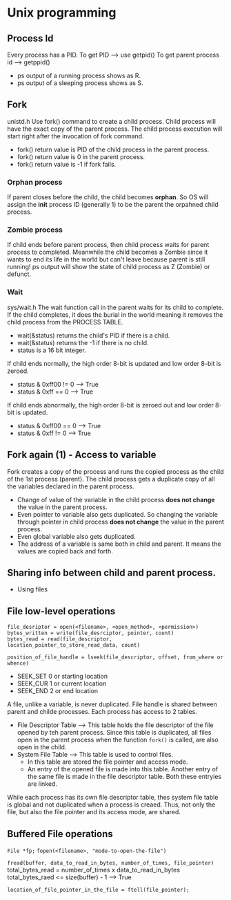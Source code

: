 # Unix programming

## Process Id
Every process has a PID.
To get PID --> use getpid()
To get parent process id --> getppid()

- ps output of a running process shows as R.
- ps output of a sleeping process shows as S.


## Fork
unistd.h
Use fork() command to create a child process.
Child process will have the exact copy of the parent process. The child process execution will start right after the invocation of fork command.

- fork() return value is PID of the child process in the parent process.
- fork() return value is 0 in the parent process.
- fork() return value is -1 if fork fails.

### Orphan process
If parent closes before the child, the child becomes **orphan**. So OS will assign the **init** process ID (generally 1) to be the parent the orpahned child process.

### Zombie process
If child ends before parent process, then child process waits for parent process to completed. Meanwhile the child becomes a Zombie since it wants to end its life in the world but can't leave because parent is still running!
ps output will show the state of child process as Z (Zombie) or defunct.

### Wait
sys/wait.h
The wait function call in the parent waits for its child to complete. If the child completes, it does the burial in the world meaning it removes the child process from the PROCESS TABLE.

- wait(&status) returns the child's PID if there is a child.
- wait(&status) returns the -1 if there is no child.
- status is a 16 bit integer.

If child ends normally, the high order 8-bit is updated and low order 8-bit is zeroed. 
- status & 0xff00 != 0 --> True
- status & 0xff == 0   --> True

If child ends abnormally, the high order 8-bit is zeroed out and low order 8-bit is updated. 
- status & 0xff00 == 0 --> True
- status & 0xff != 0   --> True


## Fork again (1) - Access to variable
Fork creates a copy of the process and runs the copied process as the child of the 1st process (parent).
The child process gets a duplicate copy of all the variables declared in the parent process. 
- Change of value of the variable in the child process **does not change** the value in the parent process.
- Even pointer to variable also gets duplicated. So changing the variable through pointer in child process **does not change** the value in the parent process.
- Even global variable also gets duplicated.
- The address of a variable is same both in child and parent. It means the values are copied back and forth.


## Sharing info between child and parent process.
- Using files


## File low-level operations

```
file_desriptor = open(<filename>, <open_method>, <permission>)
bytes_written = write(file_desrciptor, pointer, count)
bytes_read = read(file_descriptor, location_pointer_to_store_read_data, count)

position_of_file_handle = lseek(file_descriptor, offset, from_where or whence)
```
- SEEK_SET 0 or starting location
- SEEK_CUR 1 or current location
- SEEK_END 2 or end location


A file, unlike a variable, is never duplicated. File handle is shared between parent and childe processes.
Each process has access to 2 tables.
- File Descriptor Table --> This table holds the file descriptor of the file opened by teh parent process. Since this table is duplicated, all files open in the parent process when the function `fork()` is called, are also open in the child.
- System File Table --> This table is used to control files. 
  - In this table are stored the file pointer and access mode. 
  - An entry of the opened file is made into this table. Another entry of the same file is made in the file descriptor table. Both these entryies are linked.
  
While each process has its own file descriptor table, thes system file table is global and not duplicated when a process is creaed. Thus, not only the file, but also the file pointer and its access mode, are shared.

## Buffered File operations
`File *fp;`
`fopen(<filename>, "mode-to-open-the-file")`

`fread(buffer, data_to_read_in_bytes, number_of_times, file_pointer)`
total_bytes_read = number_of_times x data_to_read_in_bytes
total_bytes_raed <= size(buffer) - 1 --> True

`location_of_file_pointer_in_the_file = ftell(file_pointer);`
